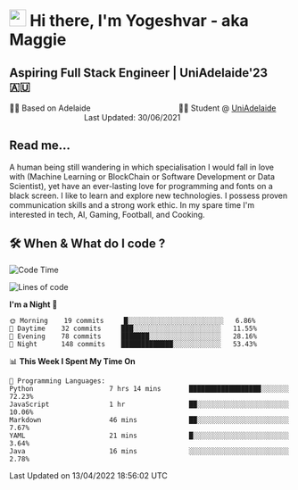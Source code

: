 <h1><img src="https://emojis.slackmojis.com/emojis/images/1531849430/4246/blob-sunglasses.gif?1531849430" width="30"/> Hi there, I'm Yogeshvar - aka Maggie</h1>

## Aspiring Full Stack Engineer | UniAdelaide'23 🇦🇺  
🏂🏻  Based on Adelaide &nbsp;&nbsp;&nbsp;&nbsp;&nbsp;&nbsp;&nbsp;&nbsp;&nbsp;&nbsp;&nbsp;&nbsp;&nbsp;&nbsp;&nbsp;&nbsp;&nbsp;&nbsp;&nbsp;&nbsp;&nbsp;&nbsp;&nbsp;&nbsp;&nbsp;&nbsp;&nbsp;&nbsp;&nbsp;&nbsp;&nbsp;&nbsp;&nbsp;&nbsp;&nbsp;&nbsp;&nbsp;&nbsp;&nbsp;👨‍💻 Student @ [UniAdelaide](https://www.adelaide.edu.au)   &nbsp;&nbsp;&nbsp;&nbsp;&nbsp;&nbsp;&nbsp;&nbsp;&nbsp;&nbsp;&nbsp;&nbsp;&nbsp;&nbsp;&nbsp;&nbsp;&nbsp;&nbsp;&nbsp;&nbsp;&nbsp;&nbsp;&nbsp;&nbsp;&nbsp;&nbsp;&nbsp;&nbsp;&nbsp;&nbsp;&nbsp;&nbsp; &nbsp;Last Updated: 30/06/2021

## Read me...

A human being still wandering in which specialisation I would fall in love with (Machine Learning or BlockChain or Software Development or Data Scientist), yet have an ever-lasting love for programming and fonts on a black screen. I like to learn and explore new technologies. I possess proven communication skills and a strong work ethic. In my spare time I'm interested in tech, AI, Gaming, Football, and Cooking.

## 🛠 When & What do I code ?  

<!--START_SECTION:waka-->
![Code Time](http://img.shields.io/badge/Code%20Time-1%2C378%20hrs%205%20mins-blue)

![Lines of code](https://img.shields.io/badge/From%20Hello%20World%20I%27ve%20Written-766%20Thousand%20lines%20of%20code-blue)

**I'm a Night 🦉** 

```text
🌞 Morning    19 commits     █░░░░░░░░░░░░░░░░░░░░░░░░   6.86% 
🌆 Daytime    32 commits     ███░░░░░░░░░░░░░░░░░░░░░░   11.55% 
🌃 Evening    78 commits     ███████░░░░░░░░░░░░░░░░░░   28.16% 
🌙 Night      148 commits    █████████████░░░░░░░░░░░░   53.43%

```


📊 **This Week I Spent My Time On** 

```text
💬 Programming Languages: 
Python                   7 hrs 14 mins       ██████████████████░░░░░░░   72.23% 
JavaScript               1 hr                ██░░░░░░░░░░░░░░░░░░░░░░░   10.06% 
Markdown                 46 mins             ██░░░░░░░░░░░░░░░░░░░░░░░   7.67% 
YAML                     21 mins             █░░░░░░░░░░░░░░░░░░░░░░░░   3.64% 
Java                     16 mins             ░░░░░░░░░░░░░░░░░░░░░░░░░   2.78%

```


 Last Updated on 13/04/2022 18:56:02 UTC
<!--END_SECTION:waka-->

